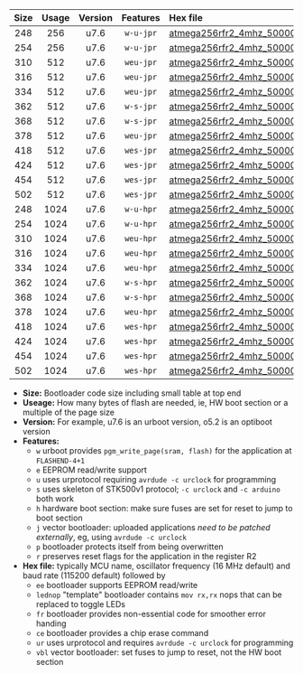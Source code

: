 |Size|Usage|Version|Features|Hex file|
|:-:|:-:|:-:|:-:|:--|
|248|256|u7.6|`w-u-jpr`|[atmega256rfr2_4mhz_500000bps_ur_vbl.hex](https://raw.githubusercontent.com/stefanrueger/urboot/main//atmega256rfr2_4mhz_500000bps_ur_vbl.hex)|
|254|256|u7.6|`w-u-jpr`|[atmega256rfr2_4mhz_500000bps_lednop_ur_vbl.hex](https://raw.githubusercontent.com/stefanrueger/urboot/main//atmega256rfr2_4mhz_500000bps_lednop_ur_vbl.hex)|
|310|512|u7.6|`weu-jpr`|[atmega256rfr2_4mhz_500000bps_ee_ur_vbl.hex](https://raw.githubusercontent.com/stefanrueger/urboot/main//atmega256rfr2_4mhz_500000bps_ee_ur_vbl.hex)|
|316|512|u7.6|`weu-jpr`|[atmega256rfr2_4mhz_500000bps_ee_lednop_ur_vbl.hex](https://raw.githubusercontent.com/stefanrueger/urboot/main//atmega256rfr2_4mhz_500000bps_ee_lednop_ur_vbl.hex)|
|334|512|u7.6|`weu-jpr`|[atmega256rfr2_4mhz_500000bps_ee_lednop_fr_ur_vbl.hex](https://raw.githubusercontent.com/stefanrueger/urboot/main//atmega256rfr2_4mhz_500000bps_ee_lednop_fr_ur_vbl.hex)|
|362|512|u7.6|`w-s-jpr`|[atmega256rfr2_4mhz_500000bps_vbl.hex](https://raw.githubusercontent.com/stefanrueger/urboot/main//atmega256rfr2_4mhz_500000bps_vbl.hex)|
|368|512|u7.6|`w-s-jpr`|[atmega256rfr2_4mhz_500000bps_lednop_vbl.hex](https://raw.githubusercontent.com/stefanrueger/urboot/main//atmega256rfr2_4mhz_500000bps_lednop_vbl.hex)|
|378|512|u7.6|`weu-jpr`|[atmega256rfr2_4mhz_500000bps_ee_lednop_fr_ce_ur_vbl.hex](https://raw.githubusercontent.com/stefanrueger/urboot/main//atmega256rfr2_4mhz_500000bps_ee_lednop_fr_ce_ur_vbl.hex)|
|418|512|u7.6|`wes-jpr`|[atmega256rfr2_4mhz_500000bps_ee_vbl.hex](https://raw.githubusercontent.com/stefanrueger/urboot/main//atmega256rfr2_4mhz_500000bps_ee_vbl.hex)|
|424|512|u7.6|`wes-jpr`|[atmega256rfr2_4mhz_500000bps_ee_lednop_vbl.hex](https://raw.githubusercontent.com/stefanrueger/urboot/main//atmega256rfr2_4mhz_500000bps_ee_lednop_vbl.hex)|
|454|512|u7.6|`wes-jpr`|[atmega256rfr2_4mhz_500000bps_ee_lednop_fr_vbl.hex](https://raw.githubusercontent.com/stefanrueger/urboot/main//atmega256rfr2_4mhz_500000bps_ee_lednop_fr_vbl.hex)|
|502|512|u7.6|`wes-jpr`|[atmega256rfr2_4mhz_500000bps_ee_lednop_fr_ce_vbl.hex](https://raw.githubusercontent.com/stefanrueger/urboot/main//atmega256rfr2_4mhz_500000bps_ee_lednop_fr_ce_vbl.hex)|
|248|1024|u7.6|`w-u-hpr`|[atmega256rfr2_4mhz_500000bps_ur.hex](https://raw.githubusercontent.com/stefanrueger/urboot/main//atmega256rfr2_4mhz_500000bps_ur.hex)|
|254|1024|u7.6|`w-u-hpr`|[atmega256rfr2_4mhz_500000bps_lednop_ur.hex](https://raw.githubusercontent.com/stefanrueger/urboot/main//atmega256rfr2_4mhz_500000bps_lednop_ur.hex)|
|310|1024|u7.6|`weu-hpr`|[atmega256rfr2_4mhz_500000bps_ee_ur.hex](https://raw.githubusercontent.com/stefanrueger/urboot/main//atmega256rfr2_4mhz_500000bps_ee_ur.hex)|
|316|1024|u7.6|`weu-hpr`|[atmega256rfr2_4mhz_500000bps_ee_lednop_ur.hex](https://raw.githubusercontent.com/stefanrueger/urboot/main//atmega256rfr2_4mhz_500000bps_ee_lednop_ur.hex)|
|334|1024|u7.6|`weu-hpr`|[atmega256rfr2_4mhz_500000bps_ee_lednop_fr_ur.hex](https://raw.githubusercontent.com/stefanrueger/urboot/main//atmega256rfr2_4mhz_500000bps_ee_lednop_fr_ur.hex)|
|362|1024|u7.6|`w-s-hpr`|[atmega256rfr2_4mhz_500000bps.hex](https://raw.githubusercontent.com/stefanrueger/urboot/main//atmega256rfr2_4mhz_500000bps.hex)|
|368|1024|u7.6|`w-s-hpr`|[atmega256rfr2_4mhz_500000bps_lednop.hex](https://raw.githubusercontent.com/stefanrueger/urboot/main//atmega256rfr2_4mhz_500000bps_lednop.hex)|
|378|1024|u7.6|`weu-hpr`|[atmega256rfr2_4mhz_500000bps_ee_lednop_fr_ce_ur.hex](https://raw.githubusercontent.com/stefanrueger/urboot/main//atmega256rfr2_4mhz_500000bps_ee_lednop_fr_ce_ur.hex)|
|418|1024|u7.6|`wes-hpr`|[atmega256rfr2_4mhz_500000bps_ee.hex](https://raw.githubusercontent.com/stefanrueger/urboot/main//atmega256rfr2_4mhz_500000bps_ee.hex)|
|424|1024|u7.6|`wes-hpr`|[atmega256rfr2_4mhz_500000bps_ee_lednop.hex](https://raw.githubusercontent.com/stefanrueger/urboot/main//atmega256rfr2_4mhz_500000bps_ee_lednop.hex)|
|454|1024|u7.6|`wes-hpr`|[atmega256rfr2_4mhz_500000bps_ee_lednop_fr.hex](https://raw.githubusercontent.com/stefanrueger/urboot/main//atmega256rfr2_4mhz_500000bps_ee_lednop_fr.hex)|
|502|1024|u7.6|`wes-hpr`|[atmega256rfr2_4mhz_500000bps_ee_lednop_fr_ce.hex](https://raw.githubusercontent.com/stefanrueger/urboot/main//atmega256rfr2_4mhz_500000bps_ee_lednop_fr_ce.hex)|

- **Size:** Bootloader code size including small table at top end
- **Useage:** How many bytes of flash are needed, ie, HW boot section or a multiple of the page size
- **Version:** For example, u7.6 is an urboot version, o5.2 is an optiboot version
- **Features:**
  + `w` urboot provides `pgm_write_page(sram, flash)` for the application at `FLASHEND-4+1`
  + `e` EEPROM read/write support
  + `u` uses urprotocol requiring `avrdude -c urclock` for programming
  + `s` uses skeleton of STK500v1 protocol; `-c urclock` and `-c arduino` both work
  + `h` hardware boot section: make sure fuses are set for reset to jump to boot section
  + `j` vector bootloader: uploaded applications *need to be patched externally*, eg, using `avrdude -c urclock`
  + `p` bootloader protects itself from being overwritten
  + `r` preserves reset flags for the application in the register R2
- **Hex file:** typically MCU name, oscillator frequency (16 MHz default) and baud rate (115200 default) followed by
  + `ee` bootloader supports EEPROM read/write
  + `lednop` "template" bootloader contains `mov rx,rx` nops that can be replaced to toggle LEDs
  + `fr` bootloader provides non-essential code for smoother error handing
  + `ce` bootloader provides a chip erase command
  + `ur` uses urprotocol and requires `avrdude -c urclock` for programming
  + `vbl` vector bootloader: set fuses to jump to reset, not the HW boot section
